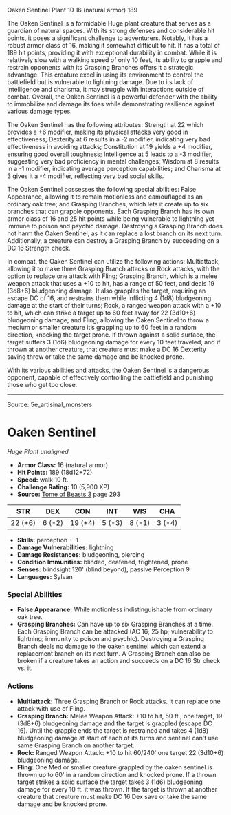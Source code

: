 <MonsterName/>Oaken Sentinel</MonsterName>
<CreatureType/>Plant</CreatureType>
<CR/>10</CR>
<AC/>16 (natural armor)</AC>
<HP/>189</HP>
<summary>The Oaken Sentinel is a formidable Huge plant creature that serves as a guardian of natural spaces. With its strong defenses and considerable hit points, it poses a significant challenge to adventurers. Notably, it has a robust armor class of 16, making it somewhat difficult to hit. It has a total of 189 hit points, providing it with exceptional durability in combat. While it is relatively slow with a walking speed of only 10 feet, its ability to grapple and restrain opponents with its Grasping Branches offers it a strategic advantage. This creature excel in using its environment to control the battlefield but is vulnerable to lightning damage. Due to its lack of intelligence and charisma, it may struggle with interactions outside of combat. Overall, the Oaken Sentinel is a powerful defender with the ability to immobilize and damage its foes while demonstrating resilience against various damage types.</summary>

<detail>

The Oaken Sentinel has the following attributes: Strength at 22 which provides a +6 modifier, making its physical attacks very good in effectiveness; Dexterity at 6 results in a -2 modifier, indicating very bad effectiveness in avoiding attacks; Constitution at 19 yields a +4 modifier, ensuring good overall toughness; Intelligence at 5 leads to a -3 modifier, suggesting very bad proficiency in mental challenges; Wisdom at 8 results in a -1 modifier, indicating average perception capabilities; and Charisma at 3 gives it a -4 modifier, reflecting very bad social skills.

The Oaken Sentinel possesses the following special abilities: False Appearance, allowing it to remain motionless and camouflaged as an ordinary oak tree; and Grasping Branches, which lets it create up to six branches that can grapple opponents. Each Grasping Branch has its own armor class of 16 and 25 hit points while being vulnerable to lightning yet immune to poison and psychic damage. Destroying a Grasping Branch does not harm the Oaken Sentinel, as it can replace a lost branch on its next turn. Additionally, a creature can destroy a Grasping Branch by succeeding on a DC 16 Strength check.

In combat, the Oaken Sentinel can utilize the following actions: Multiattack, allowing it to make three Grasping Branch attacks or Rock attacks, with the option to replace one attack with Fling; Grasping Branch, which is a melee weapon attack that uses a +10 to hit, has a range of 50 feet, and deals 19 (3d8+6) bludgeoning damage. It also grapples the target, requiring an escape DC of 16, and restrains them while inflicting 4 (1d8) bludgeoning damage at the start of their turns; Rock, a ranged weapon attack with a +10 to hit, which can strike a target up to 60 feet away for 22 (3d10+6) bludgeoning damage; and Fling, allowing the Oaken Sentinel to throw a medium or smaller creature it’s grappling up to 60 feet in a random direction, knocking the target prone. If thrown against a solid surface, the target suffers 3 (1d6) bludgeoning damage for every 10 feet traveled, and if thrown at another creature, that creature must make a DC 16 Dexterity saving throw or take the same damage and be knocked prone. 

With its various abilities and attacks, the Oaken Sentinel is a dangerous opponent, capable of effectively controlling the battlefield and punishing those who get too close.</detail>



---

Source: 5e_artisinal_monsters

# Oaken Sentinel

*Huge* *Plant* *unaligned*

- **Armor Class:** 16 (natural armor)
- **Hit Points:** 189 (18d12+72)
- **Speed:** walk 10 ft.
- **Challenge Rating:** 10 (5,900 XP)
- **Source:** [Tome of Beasts 3](https://koboldpress.com/kpstore/product/tome-of-beasts-3-for-5th-edition/) page 293

| STR | DEX | CON | INT | WIS | CHA |
| --- | --- | --- | --- | --- | --- |
| 22 (+6) | 6 (-2) | 19 (+4) | 5 (-3) | 8 (-1) | 3 (-4) |

- **Skills:** perception +-1
- **Damage Vulnerabilities:** lightning
- **Damage Resistances:** bludgeoning, piercing
- **Condition Immunities:** blinded, deafened, frightened, prone
- **Senses:** blindsight 120' (blind beyond), passive Perception 9
- **Languages:** Sylvan

### Special Abilities

- **False Appearance:** While motionless indistinguishable from ordinary oak tree.
- **Grasping Branches:** Can have up to six Grasping Branches at a time. Each Grasping Branch can be attacked (AC 16; 25 hp; vulnerability to lightning; immunity to poison and psychic). Destroying a Grasping Branch deals no damage to the oaken sentinel which can extend a replacement branch on its next turn. A Grasping Branch can also be broken if a creature takes an action and succeeds on a DC 16 Str check vs. it.

### Actions

- **Multiattack:** Three Grasping Branch or Rock attacks. It can replace one attack with use of Fling.
- **Grasping Branch:** Melee Weapon Attack: +10 to hit, 50 ft., one target, 19 (3d8+6) bludgeoning damage and the target is grappled (escape DC 16). Until the grapple ends the target is restrained and takes 4 (1d8) bludgeoning damage at start of each of its turns and sentinel can't use same Grasping Branch on another target.
- **Rock:** Ranged Weapon Attack: +10 to hit 60/240' one target 22 (3d10+6) bludgeoning damage.
- **Fling:** One Med or smaller creature grappled by the oaken sentinel is thrown up to 60' in a random direction and knocked prone. If a thrown target strikes a solid surface the target takes 3 (1d6) bludgeoning damage for every 10 ft. it was thrown. If the target is thrown at another creature that creature must make DC 16 Dex save or take the same damage and be knocked prone.




